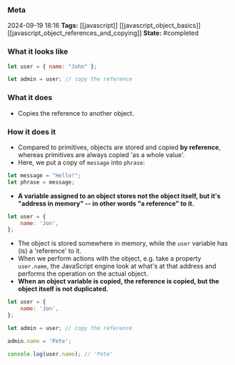 ### Meta
2024-09-19 18:16
**Tags:** [[javascript]] [[javascript_object_basics]] [[javascript_object_references_and_copying]]
**State:** #completed  

### What it looks like
```JavaScript title:app.js
let user = { name: "John" };

let admin = user; // copy the reference

```

### What it does
- Copies the reference to another object.

### How it does it
- Compared to primitives, objects are stored and copied **by reference**, whereas primitives are always copied 'as a whole value'.
- Here, we put a copy of `message` into `phrase`:

```JavaScript title:app.js
let message = "Hello!";
let phrase = message;
```

- **A variable assigned to an object stores not the object itself, but it's "address in memory" -- in other words "a reference" to it.**

```JavaScript title:app.js
let user = {
	name: 'Jon',
};
```

- The object is stored somewhere in memory, while the `user` variable has (is) a 'reference' to it.
- When we perform actions with the object, e.g. take a property `user.name`, the JavaScript engine look at what's at that address and performs the operation on the actual object.
- **When an object variable is copied, the reference is copied, but the object itself is not duplicated.**

```JavaScript title:app.js
let user = {
	name: 'Jon',
};

let admin = user; // copy the reference

admin.name = 'Pete';

console.log(user.name); // 'Pete'
```